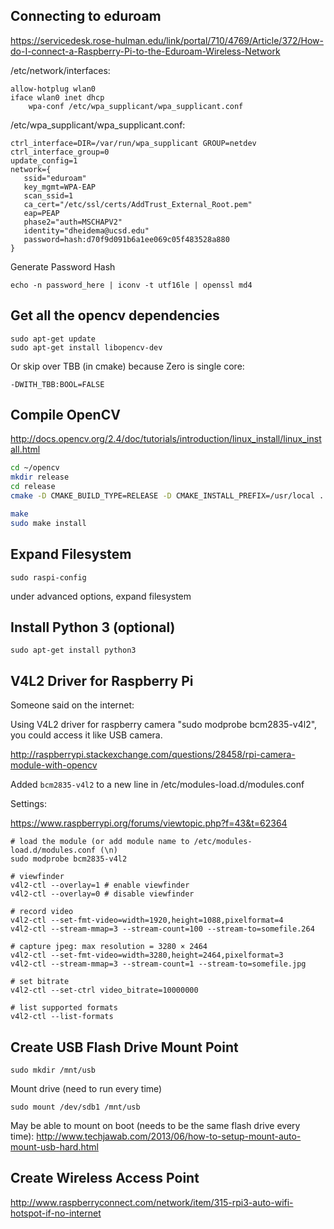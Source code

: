 Connecting to eduroam
------
https://servicedesk.rose-hulman.edu/link/portal/710/4769/Article/372/How-do-I-connect-a-Raspberry-Pi-to-the-Eduroam-Wireless-Network

/etc/network/interfaces:
```
allow-hotplug wlan0
iface wlan0 inet dhcp
    wpa-conf /etc/wpa_supplicant/wpa_supplicant.conf
```
    
/etc/wpa_supplicant/wpa_supplicant.conf:
```
ctrl_interface=DIR=/var/run/wpa_supplicant GROUP=netdev
ctrl_interface_group=0
update_config=1
network={
   ssid="eduroam"
   key_mgmt=WPA-EAP
   scan_ssid=1
   ca_cert="/etc/ssl/certs/AddTrust_External_Root.pem"
   eap=PEAP
   phase2="auth=MSCHAPV2"
   identity="dheidema@ucsd.edu"
   password=hash:d70f9d091b6a1ee069c05f483528a880
}
```

Generate Password Hash
```
echo -n password_here | iconv -t utf16le | openssl md4
```


Get all the opencv dependencies
------
```
sudo apt-get update
sudo apt-get install libopencv-dev
```

Or skip over TBB (in cmake) because Zero is single core:
```
-DWITH_TBB:BOOL=FALSE
```

Compile OpenCV
------
http://docs.opencv.org/2.4/doc/tutorials/introduction/linux_install/linux_install.html

```bash
cd ~/opencv
mkdir release
cd release
cmake -D CMAKE_BUILD_TYPE=RELEASE -D CMAKE_INSTALL_PREFIX=/usr/local ..

make
sudo make install
```

Expand Filesystem
------
```
sudo raspi-config
```
under advanced options, expand filesystem


Install Python 3 (optional)
------
```
sudo apt-get install python3
```


V4L2 Driver for Raspberry Pi
------
Someone said on the internet:

Using V4L2 driver for raspberry camera "sudo modprobe bcm2835-v4l2", you could access it like USB camera.

http://raspberrypi.stackexchange.com/questions/28458/rpi-camera-module-with-opencv

Added `bcm2835-v4l2` to a new line in /etc/modules-load.d/modules.conf

Settings:

https://www.raspberrypi.org/forums/viewtopic.php?f=43&t=62364

```
# load the module (or add module name to /etc/modules-load.d/modules.conf (\n)
sudo modprobe bcm2835-v4l2

# viewfinder
v4l2-ctl --overlay=1 # enable viewfinder
v4l2-ctl --overlay=0 # disable viewfinder

# record video
v4l2-ctl --set-fmt-video=width=1920,height=1088,pixelformat=4
v4l2-ctl --stream-mmap=3 --stream-count=100 --stream-to=somefile.264

# capture jpeg: max resolution = 3280 × 2464
v4l2-ctl --set-fmt-video=width=3280,height=2464,pixelformat=3
v4l2-ctl --stream-mmap=3 --stream-count=1 --stream-to=somefile.jpg

# set bitrate
v4l2-ctl --set-ctrl video_bitrate=10000000

# list supported formats
v4l2-ctl --list-formats
```


Create USB Flash Drive Mount Point
------
```
sudo mkdir /mnt/usb
```

Mount drive (need to run every time)
```
sudo mount /dev/sdb1 /mnt/usb
```

May be able to mount on boot (needs to be the same flash drive every time):
http://www.techjawab.com/2013/06/how-to-setup-mount-auto-mount-usb-hard.html


Create Wireless Access Point
------
http://www.raspberryconnect.com/network/item/315-rpi3-auto-wifi-hotspot-if-no-internet
